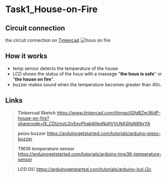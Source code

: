 # Task1_House-on-Fire
## Circuit connection
the circuit connection on [Tinkercad](https://www.tinkercad.com/things/jGfqBZm36dP-house-on-fire?sharecode=lX_CDIzmzLGvEeyPhak4ifepNqltVVcNASltsN89xYA)
![hous on fire](https://github.com/user-attachments/assets/e0507057-a49b-4b14-aa66-b6a94ed67211)
## How it works
- temp sensor detects the temperature of the house.
- LCD shows the status of the hous with a massege "**the hous is safe**" or "**the house on fire**". 
- buzzer makes sound when the temperature becomes greater than 40c.
## Links
> **Tinkercad Sketch**
> https://www.tinkercad.com/things/jGfqBZm36dP-house-on-fire?sharecode=lX_CDIzmzLGvEeyPhak4ifepNqltVVcNASltsN89xYA

>**peizo buzzer**
>https://arduinogetstarted.com/tutorials/arduino-piezo-buzzer

>**TM36 temperature sensor**
>https://arduinogetstarted.com/tutorials/arduino-tmp36-temperature-sensor

>**LCD I2C**
>https://arduinogetstarted.com/tutorials/arduino-lcd-i2c
